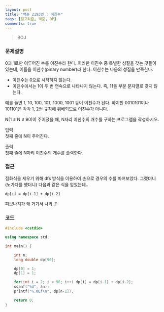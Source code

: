 ```yaml
---
layout: post
title: "백준 2193번 : 이친수"
tags: [알고리즘, 백준, DP]
comments: true
---
```


> BOJ  

### 문제설명  
0과 1로만 이루어진 수를 이진수라 한다. 이러한 이진수 중 특별한 성질을 갖는 것들이 있는데, 이들을 이친수(pinary number)라 한다. 이친수는 다음의 성질을 만족한다.  

- 이친수는 0으로 시작하지 않는다.  
- 이친수에서는 1이 두 번 연속으로 나타나지 않는다. 즉, 11을 부분 문자열로 갖지 않는다.  

예를 들면 1, 10, 100, 101, 1000, 1001 등이 이친수가 된다. 하지만 0010101이나 101101은 각각 1, 2번 규칙에 위배되므로 이친수가 아니다.  

N(1 ≤ N ≤ 90)이 주어졌을 때, N자리 이친수의 개수를 구하는 프로그램을 작성하시오.  

입력  
첫째 줄에 N이 주어진다.  

출력  
첫째 줄에 N자리 이친수의 개수를 출력한다.  

### 접근  
점화식을 세우기 위해 dfs 방식을 이용하여 손으로 경우의 수를 따져보았다. 그랬더니 (노가다를 했더니) 다음과 같은 식을 얻었는데..  
~~~
dp[i] = dp[i-1] + dp[i-2]
~~~

피보나치가 왜 거기서 나와..?  

### 코드  
~~~c++
#include <cstdio>

using namespace std;

int main() {

    int n;
    long double dp[90];

    dp[0] = 1;
    dp[1] = 1;

    for(int i = 2; i < 90; i++) dp[i] = dp[i-1] + dp[i-2];
    scanf("%d", &n);
    printf("%.0Lf\n", dp[n-1]);

    return 0;
}
~~~